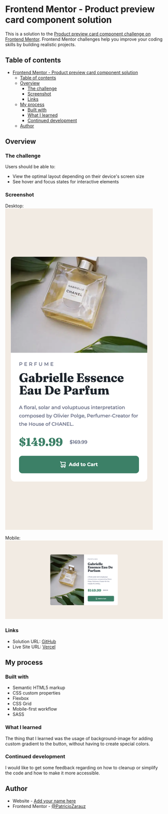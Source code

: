 # Frontend Mentor - Product preview card component solution

This is a solution to the [Product preview card component challenge on Frontend Mentor](https://www.frontendmentor.io/challenges/product-preview-card-component-GO7UmttRfa). Frontend Mentor challenges help you improve your coding skills by building realistic projects.

## Table of contents

- [Frontend Mentor - Product preview card component solution](#frontend-mentor---product-preview-card-component-solution)
  - [Table of contents](#table-of-contents)
  - [Overview](#overview)
    - [The challenge](#the-challenge)
    - [Screenshot](#screenshot)
    - [Links](#links)
  - [My process](#my-process)
    - [Built with](#built-with)
    - [What I learned](#what-i-learned)
    - [Continued development](#continued-development)
  - [Author](#author)

## Overview

### The challenge

Users should be able to:

- View the optimal layout depending on their device's screen size
- See hover and focus states for interactive elements

### Screenshot

Desktop:
![Desktop](./images/desktop-screenshot.png)

Mobile:
![Mobile](./images/mobile-screenshot.png)

### Links

- Solution URL: [GitHub](https://github.com/PatricioZarauz/product-preview-card-component-main)
- Live Site URL: [Vercel](https://product-preview-card-component-main-zeta-lime.vercel.app)

## My process

### Built with

- Semantic HTML5 markup
- CSS custom properties
- Flexbox
- CSS Grid
- Mobile-first workflow
- SASS

### What I learned

The thing that I learned was the usage of background-image for adding custom gradient to the button, without having to create special colors.

### Continued development

I would like to get some feedback regarding on how to cleanup or simplify the code and how to make it more accessible.

## Author

- Website - [Add your name here](https://www.your-site.com)
- Frontend Mentor - [@PatricioZarauz](https://www.frontendmentor.io/profile/PatricioZarauz)
